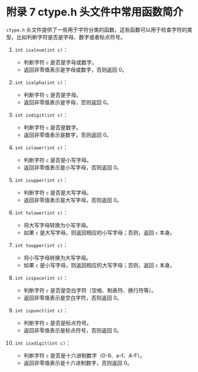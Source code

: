 # 附录 7 ctype.h 头文件中常用函数简介

`ctype.h` 头文件提供了一些用于字符分类的函数，这些函数可以用于检查字符的类型，比如判断字符是否是字母、数字或者标点符号。

1. `int isalnum(int c)`：
    - 判断字符 `c` 是否是字母或数字。
    - 返回非零值表示是字母或数字，否则返回 0。

2. `int isalpha(int c)`：
    - 判断字符 `c` 是否是字母。
    - 返回非零值表示是字母，否则返回 0。

3. `int isdigit(int c)`：
    - 判断字符 `c` 是否是数字。
    - 返回非零值表示是数字，否则返回 0。

4. `int islower(int c)`：
    - 判断字符 `c` 是否是小写字母。
    - 返回非零值表示是小写字母，否则返回 0。

5. `int isupper(int c)`：
    - 判断字符 `c` 是否是大写字母。
    - 返回非零值表示是大写字母，否则返回 0。

6. `int tolower(int c)`：
    - 将大写字母转换为小写字母。
    - 如果 `c` 是大写字母，则返回相应的小写字母；否则，返回 `c` 本身。

7. `int toupper(int c)`：
    - 将小写字母转换为大写字母。
    - 如果 `c` 是小写字母，则返回相应的大写字母；否则，返回 `c` 本身。

8. `int isspace(int c)`：
    - 判断字符 `c` 是否是空白字符（空格、制表符、换行符等）。
    - 返回非零值表示是空白字符，否则返回 0。

9. `int ispunct(int c)`：
    - 判断字符 `c` 是否是标点符号。
    - 返回非零值表示是标点符号，否则返回 0。

10. `int isxdigit(int c)`：
    - 判断字符 `c` 是否是十六进制数字（0-9、a-f、A-F）。
    - 返回非零值表示是十六进制数字，否则返回 0。
